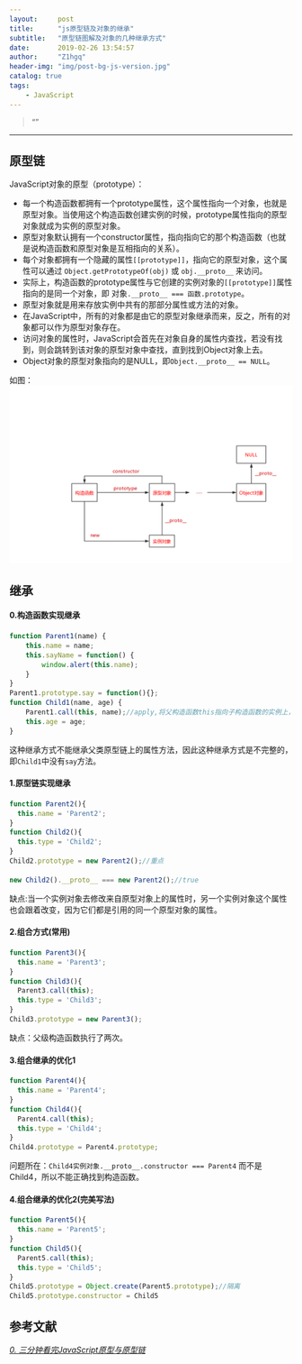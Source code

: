 ```yaml
---
layout:     post
title:      "js原型链及对象的继承"
subtitle:   "原型链图解及对象的几种继承方式"
date:       2019-02-26 13:54:57
author:     "Z1hgq"
header-img: "img/post-bg-js-version.jpg"
catalog: true
tags:
    - JavaScript
---
```


> “”

---

## 原型链

JavaScript对象的原型（prototype）：

- 每一个构造函数都拥有一个prototype属性，这个属性指向一个对象，也就是原型对象。当使用这个构造函数创建实例的时候，prototype属性指向的原型对象就成为实例的原型对象。
- 原型对象默认拥有一个constructor属性，指向指向它的那个构造函数（也就是说构造函数和原型对象是互相指向的关系）。
- 每个对象都拥有一个隐藏的属性`[[prototype]]`，指向它的原型对象，这个属性可以通过
`Object.getPrototypeOf(obj)` 或 `obj.__proto__` 来访问。
- 实际上，构造函数的prototype属性与它创建的实例对象的`[[prototype]]`属性指向的是同一个对象，即 对象`.__proto__ === 函数.prototype`。
- 原型对象就是用来存放实例中共有的那部分属性或方法的对象。
- 在JavaScript中，所有的对象都是由它的原型对象继承而来，反之，所有的对象都可以作为原型对象存在。
- 访问对象的属性时，JavaScript会首先在对象自身的属性内查找，若没有找到，则会跳转到该对象的原型对象中查找，直到找到Object对象上去。
- Object对象的原型对象指向的是NULL，即`Object.__proto__ == NULL`。

如图：
![prototype chain](/img/20191021/1.png "prototype chain")

## 继承

#### 0.构造函数实现继承

```js
function Parent1(name) {
    this.name = name;
    this.sayName = function() {
        window.alert(this.name);
    }
}
Parent1.prototype.say = function(){};
function Child1(name, age) {
    Parent1.call(this, name);//apply,将父构造函数this指向子构造函数的实例上，导致父构造函数的所有属性在子构造函数中也有
    this.age = age;
}
```

这种继承方式不能继承父类原型链上的属性方法，因此这种继承方式是不完整的，即`Child1`中没有`say`方法。

#### 1.原型链实现继承

```js
function Parent2(){
  this.name = 'Parent2';
}
function Child2(){
  this.type = 'Child2';
}
Child2.prototype = new Parent2();//重点

new Child2().__proto__ === new Parent2();//true
```

缺点:当一个实例对象去修改来自原型对象上的属性时，另一个实例对象这个属性也会跟着改变，因为它们都是引用的同一个原型对象的属性。

#### 2.组合方式(常用)

```js
function Parent3(){
  this.name = 'Parent3';
}
function Child3(){
  Parent3.call(this);
  this.type = 'Child3';
}
Child3.prototype = new Parent3();
```

缺点：父级构造函数执行了两次。

#### 3.组合继承的优化1

```js
function Parent4(){
  this.name = 'Parent4';
}
function Child4(){
  Parent4.call(this);
  this.type = 'Child4';
}
Child4.prototype = Parent4.prototype;
```

问题所在：`Child4实例对象.__proto__.constructor === Parent4` 而不是Child4，所以不能正确找到构造函数。

#### 4.组合继承的优化2(完美写法)

```js
function Parent5(){
  this.name = 'Parent5';
}
function Child5(){
  Parent5.call(this);
  this.type = 'Child5';
}
Child5.prototype = Object.create(Parent5.prototype);//隔离
Child5.prototype.constructor = Child5
```

## 参考文献

[*0. 三分钟看完JavaScript原型与原型链*](https://juejin.im/post/5a94c0de5188257a8929d837)